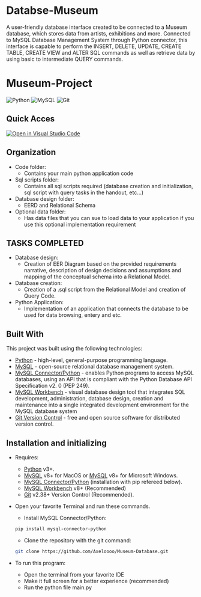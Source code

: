 # Databse-Museum
A user-friendly database interface created to be connected to a Museum database, which stores data from artists, exhibitions and more. Connected to MySQL Database Management System through Python connector, this interface is capable to perform the INSERT, DELETE, UPDATE, CREATE TABLE, CREATE VIEW and ALTER SQL commands as well as retrieve data by using basic to intermediate QUERY commands.


# Museum-Project

![Python](https://img.shields.io/badge/python-3670A0?style=for-the-badge&logo=python&logoColor=ffdd54) ![MySQL](https://img.shields.io/badge/MySQL-005C84?style=for-the-badge&logo=mysql&logoColor=white) ![Git](https://img.shields.io/badge/git-%23F05033.svg?style=for-the-badge&logo=git&logoColor=white)

## Quick Acces

[![Open in Visual Studio Code](https://classroom.github.com/assets/open-in-vscode-c66648af7eb3fe8bc4f294546bfd86ef473780cde1dea487d3c4ff354943c9ae.svg)](https://classroom.github.com/online_ide?assignment_repo_id=9427580&assignment_repo_type=AssignmentRepo)


## Organization

- Code folder:
  - Contains your main python application code
- Sql scripts folder:
  - Contains all sql scripts required (database creation and initialization, sql script with query tasks in the handout, etc...)
- Database design folder:
  - EERD and Relational Schema
- Optional data folder:
  - Has data files that you can sue to load data to your application if you use this optional implementation requirement

## TASKS COMPLETED

- Database design:
  - Creation of EER Diagram based on the provided requirements narrative, description of design decisions and assumptions and mapping of the conceptual schema into a Relational Model.
- Database creation:
  - Creation of a .sql script from the Relational Model and creation of Query Code.
- Python Application:
  - Implementation of an application that connects the database to be used for data browsing, entery and etc.

## Built With

This project was built using the following technologies:

- [Python](https://www.python.org/) - high-level, general-purpose programming language.
- [MySQL](https://www.mysql.com/) - open-source relational database management system.
- [MySQL Connector/Python](https://dev.mysql.com/doc/connector-python/en/) - enables Python programs to access MySQL databases, using an API that is compliant with the Python Database API Specification v2. 0 (PEP 249).
- [MySQL Workbench](https://www.mysql.com/products/workbench/) - visual database design tool that integrates SQL development, administration, database design, creation and maintenance into a single integrated development environment for the MySQL database system
- [Git Version Control](https://git-scm.com/) - free and open source software for distributed version control.

## Installation and initializing

- Requires:

  - [Python](https://www.python.org/downloads/) v3+.
  - [MySQL](https://dev.mysql.com/downloads/mysql/) v8+ for MacOS or [MySQL](https://dev.mysql.com/downloads/installer/) v8+ for Microsoft Windows.
  - [MySQL Connector/Python](https://dev.mysql.com/doc/connector-python/en/connector-python-installation-binary.html) (installation with pip refereed below).
  - [MySQL Workbench](https://dev.mysql.com/downloads/workbench/) v8+ (Recommended)
  - [Git](https://git-scm.com/downloads) v2.38+ Version Control (Recommended).

- Open your favorite Terminal and run these commands.

  - Install MySQL Connector/Python:

  ```sh
  pip install mysql-connector-python
  ```

  - Clone the repository with the git command:

  ```sh
  git clone https://github.com/Axeloooo/Museum-Database.git
  ```

- To run this program:
  - Open the terminal from your favorite IDE
  - Make it full screen for a better experience (recommended)
  - Run the python file main.py